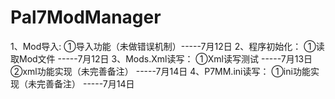 # Pal7ModManager

1、Mod导入:
  ①导入功能（未做错误机制）-----7月12日
2、程序初始化：
  ①读取Mod文件 -----7月12日
3、Mods.Xml读写：
  ①Xml读写测试 -----7月13日
  ②xml功能实现（未完善备注） -----7月14日
4、P7MM.ini读写：
  ①ini功能实现（未完善备注） -----7月14日
